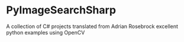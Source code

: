 # PyImageSearchSharp
A collection of C# projects translated from Adrian Rosebrock excellent python examples using OpenCV
